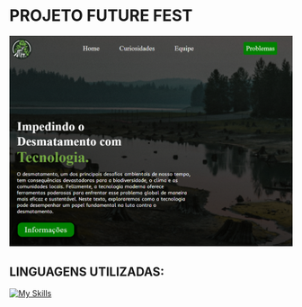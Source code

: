 # PROJETO FUTURE FEST
<img src="img/Capture.PNG">

## LINGUAGENS UTILIZADAS:
[![My Skills](https://skillicons.dev/icons?i=html,css,js)](https://skillicons.dev)
